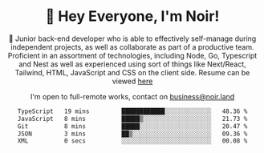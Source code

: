 <div align="center">

<h1 align="center">👋 Hey Everyone, I'm Noir! </h1>
  
<p>
  
 🎉 Junior back-end developer who is able to effectively self-manage during independent projects, as well as collaborate as part of a productive team. Proficient in an assortment of technologies, including Node, Go, Typescript and Nest as well as experienced using sort of things like Next/React, Tailwind, HTML, JavaScript and CSS on the client side. Resume can be viewed [here](https://cdn.noir.land/resume)

</p>
   
<p align="center">

  I'm open to full-remote works, contact on [business@noir.land](mailto:business@noir.land) 
 
 </p>
   

  
<!--START_SECTION:waka-->

```txt
TypeScript   19 mins         ████████████░░░░░░░░░░░░░   48.36 %
JavaScript   8 mins          █████▒░░░░░░░░░░░░░░░░░░░   21.73 %
Git          8 mins          █████░░░░░░░░░░░░░░░░░░░░   20.47 %
JSON         3 mins          ██▒░░░░░░░░░░░░░░░░░░░░░░   09.36 %
XML          0 secs          ░░░░░░░░░░░░░░░░░░░░░░░░░   00.08 %
```

<!--END_SECTION:waka-->
